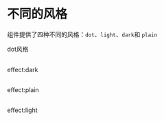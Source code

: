 # 不同的风格
组件提供了四种不同的风格：`dot`、`light`、`dark`和 `plain`

  <div>
    <div class="title">dot风格</div>
    <div class="list">
      <div v-for="(item, i) in options2" :key="i" class="item"><ConstantStatus :value="item.value" :options="options2" /></div>
    </div>
    <div class="title">effect:dark</div>
    <div class="list">
      <div v-for="(item, i) in options3" :key="i" class="item"><ConstantStatus :value="item.value" :options="options3" /></div>
    </div>
    <div class="title">effect:plain</div>
    <div class="list">
      <div v-for="(item, i) in options4" :key="i" class="item"><ConstantStatus :value="item.value" :options="options4" /></div>
    </div>
    <div class="title">effect:light</div>
    <div class="list">
      <div v-for="(item, i) in options5" :key="i" class="item"><ConstantStatus :value="item.value" :options="options5" /></div>
    </div>
  </div>

  <script lang="ts" setup>
import { OptionItem, ConstantStatus } from "easybill-ui/index"
import { ref, Ref } from "vue"
const options2 = ref<OptionItem[]>([
  { label: "primary", value: 0, dot: true, type: "primary", effect: "plain", border: false },
  { label: "warning", value: 1, dot: true, type: "warning", effect: "plain", border: false },
  { label: "success", value: 2, dot: true, type: "success", effect: "plain", border: false },
  { label: "info", value: 3, dot: true, type: "info", effect: "plain", border: false },
  { label: "danger", value: 4, dot: true, type: "danger", effect: "plain", border: false },
  { label: "yellow", value: 5, dot: true, type: "yellow", effect: "plain", border: false },
  { label: "blue", value: 6, dot: true, type: "blue", effect: "plain", border: false },
  { label: "blue-dark", value: 7, dot: true, type: "blue-dark", effect: "plain", border: false },
  { label: "red-purple", value: 8, dot: true, type: "red-purple", effect: "plain", border: false },
  { label: "blueness", value: 9, dot: true, type: "blueness", effect: "plain", border: false },
])
const options3 = ref<OptionItem[]>([
  { label: "primary", value: 0, type: "primary", effect: "dark" },
  { label: "warning", value: 1, type: "warning", effect: "dark" },
  { label: "success", value: 2, type: "success", effect: "dark" },
  { label: "info", value: 3, type: "info", effect: "dark" },
  { label: "danger", value: 4, type: "danger", effect: "dark" },
  { label: "yellow", value: 5, type: "yellow", effect: "dark" },
  { label: "blue", value: 6, type: "blue", effect: "dark" },
  { label: "blue-dark", value: 7, type: "blue-dark", effect: "dark" },
  { label: "red-purple", value: 8, type: "red-purple", effect: "dark" },
  { label: "blueness", value: 9, type: "blueness", effect: "dark" },
])
const options4 = ref<OptionItem[]>([
  { label: "primary", value: 0, type: "primary", effect: "plain" },
  { label: "warning", value: 1, type: "warning", effect: "plain" },
  { label: "success", value: 2, type: "success", effect: "plain" },
  { label: "info", value: 3, type: "info", effect: "plain" },
  { label: "danger", value: 4, type: "danger", effect: "plain" },
  { label: "yellow", value: 5, type: "yellow", effect: "plain" },
  { label: "blue", value: 6, type: "blue", effect: "plain" },
  { label: "blue-dark", value: 7, type: "blue-dark", effect: "plain" },
  { label: "red-purple", value: 8, type: "red-purple", effect: "plain" },
  { label: "blueness", value: 9, type: "blueness", effect: "plain" },
])
const options5 = ref<OptionItem[]>([
  { label: "primary", value: 0, type: "primary", effect: "light" },
  { label: "warning", value: 1, type: "warning", effect: "light" },
  { label: "success", value: 2, type: "success", effect: "light" },
  { label: "info", value: 3, type: "info", effect: "light" },
  { label: "danger", value: 4, type: "danger", effect: "light" },
  { label: "yellow", value: 5, type: "yellow", effect: "light" },
  { label: "blue", value: 6, type: "blue", effect: "light" },
  { label: "blue-dark", value: 7, type: "blue-dark", effect: "light" },
  { label: "red-purple", value: 8, type: "red-purple", effect: "light" },
  { label: "blueness", value: 9, type: "blueness", effect: "light" },
])
</script>
<style lang="scss" scoped>
.title {
  margin-bottom: 10px;
}
.list {
  display: flex;
  margin-bottom: 20px;
  .item {
    margin-right: 10px;
  }
}
</style>